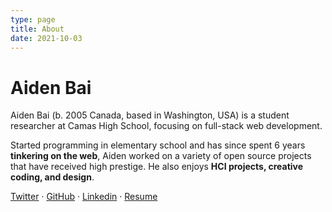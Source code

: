 ```yaml
---
type: page
title: About
date: 2021-10-03
---
```


# Aiden Bai

Aiden Bai (b. 2005 Canada, based in Washington, USA) is a student researcher at Camas High School, focusing on full-stack web development.

Started programming in elementary school and has since spent 6 years **tinkering on the web**, Aiden worked on a variety of open source projects that have received high prestige. He also enjoys **HCI projects, creative coding, and design**.

[Twitter](https://twitter.com/aidenybai) · [GitHub](https://github.com/aidenybai) · [Linkedin](https://linkedin.com/in/aidenbai) · [Resume](https://www.figma.com/file/n4MkGYBP1CEc3LsXU9z1pT/Resume?node-id=0%3A1)
